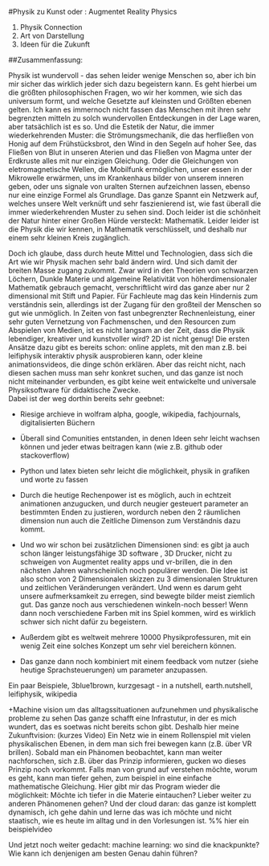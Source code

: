 #Physik zu Kunst oder : Augmentet Reality Physics

1. Physik Connection
2. Art von Darstellung
3. Ideen für die Zukunft

##Zusammenfassung:

Physik ist wundervoll - das sehen leider wenige Menschen so, aber ich bin mir sicher das wirklich jeder sich dazu begeistern kann.
Es geht hierbei um die größten philosophischen Fragen, wo wir her kommen, wie sich das universum formt, und welche Gesetzte auf kleinsten und Größten
ebenen gelten. Ich kann es immernoch nicht fassen das Menschen mit ihren sehr begrenzten mitteln zu solch wundervollen 
Entdeckungen in der Lage waren, aber tatsächlich ist es so.
Und die Estetik der Natur, die immer wiederkehrenden Muster:
die Strömungsmechanik, die das herfließen von Honig auf dem Frühstücksbrot, den Wind in den Segeln auf hoher See,
das Fließen von Blut in unseren Aterien und das Fließen von Magma unter der Erdkruste alles mit nur einzigen Gleichung.
Oder die Gleichungen von eletromagnetische Wellen, die Mobilfunk ermöglichen, unser essen in der Mikrowelle erwärmen, uns im Krankenhaus bilder
von unserem inneren geben, oder uns signale von uralten Sternen aufzeichnen lassen, ebenso nur eine einzige Formel als Grundlage.
Das ganze Spannt ein Netzwerk auf, welches unsere Welt verknüft und sehr faszienierend ist, wie fast überall die immer wiederkehrenden 
Muster zu sehen sind. 
Doch leider ist die schönheit der Natur hinter einer Großen Hürde versteckt: Mathematik.
Leider leider ist die Physik die wir kennen, in Mathematik verschlüsselt, und deshalb nur einem sehr kleinen Kreis zugänglich.

Doch ich glaube, dass durch heute Mittel und Technologien, dass sich die Art wie wir Physik machen sehr bald ändern wird.
Und sich damit der breiten Masse zugang zukommt.
Zwar wird in den Theorien von schwarzen Löchern, Dunkle Materie und algemeine Relativität von höherdimensionaler Mathematik gebrauch gemacht,
verschriftlicht wird das ganze aber nur 2 dimensional mit Stift und Papier. Für Fachleute mag das kein Hindernis zum verständnis sein,
allerdings ist der Zugang für den großteil der Menschen so gut wie unmöglich. 
In Zeiten von fast unbegrenzter Rechnenleistung, einer sehr guten Vernetzung von Fachmenschen, und den Resourcen zum Abspielen von Medien, 
ist es nicht langsam an der Zeit, dass die Physik lebendiger, kreativer und kunstvoller wird? 2D ist nicht genug!
Die ersten Ansätze dazu gibt es bereits schon: online applets, mit den man z.B. bei leifiphysik interaktiv physik ausprobieren kann, 
oder kleine animationsvideos, die dinge schön erklären.
Aber das reicht nicht, nach diesen sachen muss man sehr konkret suchen, und das ganze ist noch nicht miteinander verbunden, es gibt keine 
weit entwickelte und universale Physiksoftware für didaktische Zwecke.  
Dabei ist der weg dorthin bereits sehr geebnet:
* Riesige archieve in wolfram alpha, google, wikipedia, fachjournals, digitalisierten Büchern
* Überall sind Comunities entstanden, in denen Ideen sehr leicht wachsen können und jeder etwas beitragen kann (wie z.B. github oder stackoverflow)
* Python und latex bieten sehr leicht die möglichkeit, physik in grafiken und worte zu fassen
* Durch die heutige Rechenpower ist es möglich, auch in echtzeit animationen anzugucken, und durch neugier gesteuert parameter an 
bestimmten Enden zu justieren, wordurch neben den 2 räumlichen dimension nun auch die Zeitliche Dimenson zum Verständnis dazu kommt.
* Und wo wir schon bei zusätzlichen Dimensionen sind: es gibt ja auch schon länger leistungsfähige 3D software , 3D Drucker, 
nicht zu schweigen von Augmentet reality apps und vr-brillen, die in den nächsten Jahren wahrscheinlich noch populärer werden.
Die Idee ist also schon von 2 Dimensionalen skizzen zu 3 dimensionalen Strukturen und zeitlichen Veränderungen verändert.
Und wenn es darum geht unsere aufmerksamkeit zu erregen, sind bewegte bilder meist ziemlich gut. 
Das ganze noch aus verschiedenen winkeln-noch besser!
Wenn dann noch verschiedene Farben mit ins Spiel kommen, wird es wirklich schwer sich nicht dafür zu begeistern.
* Außerdem gibt es weltweit mehrere 10000 Physikprofessuren, mit ein wenig Zeit eine solches Konzept um sehr viel bereichern können.

* Das ganze dann noch kombiniert mit einem feedback vom nutzer (siehe heutige Sprachsteuerungen) um parameter anzupassen.

Ein paar Beispiele,  3blue1brown, kurzgesagt - in a nutshell, earth.nutshell, leifiphysik, wikipedia

+Machine vision um das alltagssituationen aufzunehmen und physikalische probleme zu sehen
Das ganze schafft eine Infrastutur, in der es mich wundert, das es soetwas nicht bereits schon gibt.
Deshalb hier meine Zukunftvision:
(kurzes Video)
Ein Netz wie in einem Rollenspiel mit vielen physikalischen Ebenen, in dem man sich frei bewegen kann (z.B. über VR brillen).
Sobald man ein Phänomen beobachtet, kann man weiter nachforschen, sich z.B. über das Prinzip informieren, gucken wo dieses Prinzip noch 
vorkommt. Falls man von grund auf verstehen möchte, worum es geht, kann man tiefer gehen, zum beispiel in eine einfache mathematische Gleichung.
Hier gibt mir das Program wieder die möglichkeit: Möchte ich tiefer in die Materie eintauchen? Lieber weiter zu anderen Phänomenen gehen?
Und der cloud daran: das ganze ist komplett dynamisch, ich gehe dahin und lerne das was ich möchte und nicht staatisch, wie es heute im alltag
und in den Vorlesungen ist.
%% hier ein beispielvideo

Und jetzt noch weiter gedacht: machine learning: wo sind die knackpunkte?
Wie kann ich denjenigen am besten Genau dahin führen?